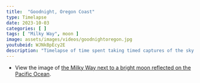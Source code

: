 ```yaml
---
title:  "Goodnight, Oregon Coast"
type: Timelapse
date: 2023-10-03
categories: [ ]
tags: [ "Milky Way", moon ]
image: assets/images/videos/goodnightoregon.jpg
youtubeid: WJNkBpEcy2E
description: "Timelapse of time spent taking timed captures of the sky looking south from Cape Foulweather. To the left is the Inn at Otter Crest, further down is the Yaquina Head lighthouse, and the glow in the distance is my new hometown, Newport."
---
```


- View the image of [the Milky Way next to a bright moon reflected on the Pacific Ocean](/gallery/fair-milkyway-foulweather/).